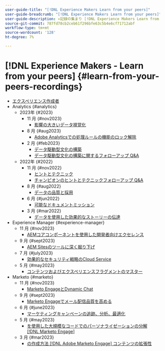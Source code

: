 ```yaml
---
user-guide-title: "[!DNL Experience Makers Learn from your peers]"
user-guide-breadcrumb: "[!DNL Experience Makers Learn from your peers]"
user-guide-description: «記録の集まり [!DNL Experience Makers Learn from your peers]"
source-git-commit: 787fd78cb2ceb61f296bfe63c5b4e6cf71712abf
workflow-type: tm+mt
source-wordcount: '128'
ht-degree: 7%

---
```



# [!DNL Experience Makers - Learn from your peers] {#learn-from-your-peers-recordings}

+ [エクスペリエンス作成者](overview.md)
+ Analytics {#analytics}
   + 2023年 {#2023}
      + 11 月 {#nov2023}
         + [影響の大きいデータ視覚化](analytics/nov2023/impactful-data-visualizations.md)
      + 8 月 {#aug2023}
         + [Adobe Analyticsでの処理ルールの機能のロック解除](analytics/aug2023/processing-rules.md)
      + 2 月 {#feb2023}
         + [データ駆動型文化の構築](analytics/feb2023/data-driven-culture.md)
         + [データ駆動型文化の構築に関するフォローアップ Q&amp;A](analytics/feb2023/data-driven-culture-q-and-a.md)
   + 2022年 {#2022}
      + 11 月 {#nov2022}
         + [ヒントとテクニック](analytics/nov2022/tips-and-tricks.md)
         + [チャンピオンのヒントとテクニックフォローアップ Q&amp;A](analytics/nov2022/tips-and-tricks-q-and-a.md)
      + 8 月 {#aug2022}
         + [データの品質と採用](analytics/aug2022/data-quality.md)
      + 6 月 {#jun2022}
         + [可能なドキュメントミッション](analytics/june2022/mission-possible.md)
      + 3 月 {#mar2022}
         + [データを使用した効果的なストーリーの伝達](analytics/mar2022/stories-with-data.md)
+ Experience Manager {#experience-manager}
   + 11 月 {#nov2023}
      + [AEMコアコンポーネントを使用した開発者向けエクセレンス](experience-manager/nov2023/core-components.md)
   + 9 月 {#sept2023}
      + [AEM Sitesのツールに深く掘り下げ](experience-manager/sept2023/aem-sites-tools.md)
   + 7 月 {#july2023}
      + [効果的なセキュリティ戦略のCloud Service](experience-manager/july2023/effective-security-strategies-in-cloud-service.md)
   + 5 月 {#may2023}
      + [コンテンツおよびエクスペリエンスフラグメントのマスター](experience-manager/may2023/mastering-content-and-experience-fragments.md)
+ Marketo {#marketo}
   + 11 月 {#nov2023}
      + [Marketo EngageとDynamic Chat](marketo/nov2023/dynamic-chat.md)
   + 9 月 {#sept2023}
      + [Marketo Engageでメール配信品質を高める](marketo/sept2023/email-deliverability.md)
   + 6 月 {#june2023}
      + [マーケティングキャンペーンの追跡、分析、最適化](marketo/june2023/marketing-campaigns.md)
   + 5 月 {#may2023}
      + [を使用した大規模なコードでのパーソナライゼーションの分解 [!DNL Marketo Engage]](marketo/may2023/personalization-at-scale.md)
   + 3 月 {#mar2023}
      + [の作成方法 [!DNL Adobe Marketo Engage] コンテンツの拡張性](marketo/mar2023/templates-tokens-teamwork.md)
